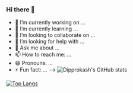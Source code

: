 ### Hi there 👋


- 🔭 I’m currently working on ...
- 🌱 I’m currently learning ...
- 👯 I’m looking to collaborate on ...
- 🤔 I’m looking for help with ...
- 💬 Ask me about ...
- 📫 How to reach me: ...
- 😄 Pronouns: ...
- ⚡ Fun fact: ...
-->
![Dipprokash's GitHub stats](https://github-readme-stats.vercel.app/api?username=imdipprokash&show_icons=true&theme=transparent)

[![Top Langs](https://github-readme-stats.vercel.app/api/top-langs/?username=imdipprokash&layout=compact)](https://github.com/anuraghazra/github-readme-stats)

